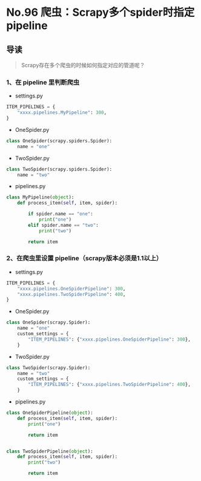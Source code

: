 # No.96 爬虫：Scrapy多个spider时指定pipeline

## 导读

> Scrapy存在多个爬虫的时候如何指定对应的管道呢？

### 1、在 pipeline 里判断爬虫

- settings.py

```python
ITEM_PIPELINES = {
    "xxxx.pipelines.MyPipeline": 300,
}

```

- OneSpider.py

```python
class OneSpider(scrapy.spiders.Spider):
    name = "one"

```

- TwoSpider.py

```python
class TwoSpider(scrapy.spiders.Spider):
    name = "two"

```

- pipelines.py

```python
class MyPipeline(object):
    def process_item(self, item, spider):

        if spider.name == "one":
            print("one")
        elif spider.name == "two":
            print("two")

        return item

```

### 2、在爬虫里设置 pipeline（scrapy版本必须是1.1以上）

- settings.py

```python
ITEM_PIPELINES = {
    "xxxx.pipelines.OneSpiderPipeline": 300,
    "xxxx.pipelines.TwoSpiderPipeline": 400,
}

```

- OneSpider.py

```python
class OneSpider(scrapy.Spider):
    name = "one"
    custom_settings = {
        "ITEM_PIPELINES": {"xxxx.pipelines.OneSpiderPipeline": 300},
    }
```

- TwoSpider.py

```python
class TwoSpider(scrapy.Spider):
    name = "two"
    custom_settings = {
        "ITEM_PIPELINES": {"xxxx.pipelines.TwoSpiderPipeline": 400},
    }

```

- pipelines.py

```python
class OneSpiderPipeline(object):
    def process_item(self, item, spider):
        print("one")

        return item


class TwoSpiderPipeline(object):
    def process_item(self, item, spider):
        print("two")

        return item

```
